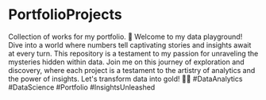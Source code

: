 # PortfolioProjects
Collection of works for my portfolio.
🚀 Welcome to my data playground! Dive into a world where numbers tell captivating stories and insights await at every turn. This repository is a testament to my passion for unraveling the mysteries hidden within data. Join me on this journey of exploration and discovery, where each project is a testament to the artistry of analytics and the power of insights. Let's transform data into gold! 💼✨ #DataAnalytics #DataScience #Portfolio #InsightsUnleashed
